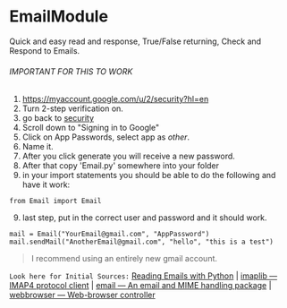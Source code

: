 # EmailModule
Quick and easy read and response, True/False returning, Check and Respond to Emails.

###### IMPORTANT FOR THIS TO WORK
1. https://myaccount.google.com/u/2/security?hl=en
2. Turn 2-step verification on.
3. go back to [security](https://myaccount.google.com/u/2/security?hl=en)
4. Scroll down to "Signing in to Google"
5. Click on App Passwords, select app as _other_. 
6. Name it.
7. After you click generate you will receive a new password.
8. After that copy 'Email.py' somewhere into your folder
9. in your import statements you should be able to do the following and have it work:

```
from Email import Email
```
9. last step, put in the correct user and password and it should work.
```
mail = Email("YourEmail@gmail.com", "AppPassword")
mail.sendMail("AnotherEmail@gmail.com", "hello", "this is a test")
```



> I recommend using an entirely new gmail account.



`Look here for Initial Sources:` [Reading Emails with Python](https://www.thepythoncode.com/article/reading-emails-in-python) | 
[imaplib — IMAP4 protocol client](https://docs.python.org/3/library/imaplib.html) | 
[email — An email and MIME handling package](https://docs.python.org/3/library/email.html) | 
[webbrowser — Web-browser controller](https://docs.python.org/3/library/webbrowser.html)
